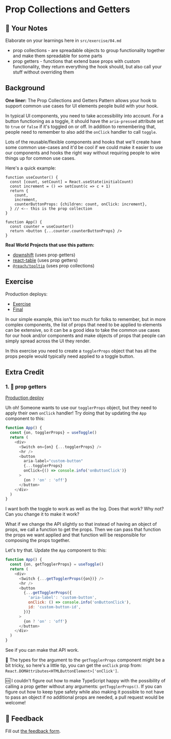 # Prop Collections and Getters

## 📝 Your Notes

Elaborate on your learnings here in `src/exercise/04.md`

- prop collections -  are spreadable objects to group functionality together and make them spreadable for some parts
- prop getters - functions that extend base props with custom functionality, they return everything the hook should, but also call your stuff without overriding them
## Background

**One liner:** The Prop Collections and Getters Pattern allows your hook to
support common use cases for UI elements people build with your hook.

In typical UI components, you need to take accessibility into account. For a
button functioning as a toggle, it should have the `aria-pressed` attribute set
to `true` or `false` if it's toggled on or off. In addition to remembering that,
people need to remember to also add the `onClick` handler to call `toggle`.

Lots of the reusable/flexible components and hooks that we'll create have some
common use-cases and it'd be cool if we could make it easier to use our
components and hooks the right way without requiring people to wire things up
for common use cases.

Here's a quick example:

```tsx
function useCounter() {
  const [count, setCount] = React.useState(initialCount)
  const increment = () => setCount(c => c + 1)
  return {
    count,
    increment,
    counterButtonProps: {children: count, onClick: increment},
  } // <-- this is the prop collection
}

function App() {
  const counter = useCounter()
  return <button {...counter.counterButtonProps} />
}
```

**Real World Projects that use this pattern:**

- [downshift](https://github.com/downshift-js/downshift) (uses prop getters)
- [react-table](https://github.com/tannerlinsley/react-table) (uses prop
  getters)
- [`@reach/tooltip`](https://reacttraining.com/reach-ui/tooltip) (uses prop
  collections)

## Exercise

Production deploys:

- [Exercise](http://advanced-react-patterns-next.netlify.app/isolated/exercise/04.tsx)
- [Final](http://advanced-react-patterns-next.netlify.app/isolated/final/04.tsx)

In our simple example, this isn't too much for folks to remember, but in more
complex components, the list of props that need to be applied to elements can be
extensive, so it can be a good idea to take the common use cases for our hook
and/or components and make objects of props that people can simply spread across
the UI they render.

In this exercise you need to create a `togglerProps` object that has all the
props people would typically need applied to a toggle button.

## Extra Credit

### 1. 💯 prop getters

[Production deploy](http://advanced-react-patterns-next.netlify.app/isolated/final/04.extra-1.tsx)

Uh oh! Someone wants to use our `togglerProps` object, but they need to apply
their own `onClick` handler! Try doing that by updating the `App` component to
this:

```javascript
function App() {
  const {on, togglerProps} = useToggle()
  return (
    <div>
      <Switch on={on} {...togglerProps} />
      <hr />
      <button
        aria-label="custom-button"
        {...togglerProps}
        onClick={() => console.info('onButtonClick')}
      >
        {on ? 'on' : 'off'}
      </button>
    </div>
  )
}
```

I want both the toggle to work as well as the log. Does that work? Why not? Can
you change it to make it work?

What if we change the API slightly so that instead of having an object of props,
we call a function to get the props. Then we can pass that function the props we
want applied and that function will be responsible for composing the props
together.

Let's try that. Update the `App` component to this:

```javascript
function App() {
  const {on, getTogglerProps} = useToggle()
  return (
    <div>
      <Switch {...getTogglerProps({on})} />
      <hr />
      <button
        {...getTogglerProps({
          'aria-label': 'custom-button',
          onClick: () => console.info('onButtonClick'),
          id: 'custom-button-id',
        })}
      >
        {on ? 'on' : 'off'}
      </button>
    </div>
  )
}
```

See if you can make that API work.

🦺 The types for the argument to the `getTogglerProps` component might be a bit
tricky, so here's a little tip, you can get the `onClick` prop from:
`React.DOMAttributes<HTMLButtonElement>['onClick']`.

🆘 I couldn't figure out how to make TypeScript happy with the possibility of
calling a prop getter without any arguments: `getTogglerProps()`. If you can
figure out how to keep type safety while also making it possible to not have to
pass an object if no additional props are needed, a pull request would be
welcome!

## 🦉 Feedback

Fill out
[the feedback form](https://ws.kcd.im/?ws=Advanced%20React%20Patterns%20%F0%9F%A4%AF&e=04%3A%20Prop%20Collections%20and%20Getters&em=daniel.holpfer%40me.com).
